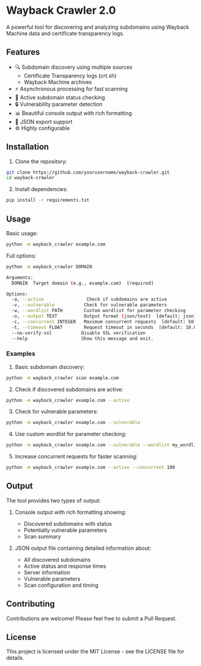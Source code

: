 # Wayback Crawler 2.0

A powerful tool for discovering and analyzing subdomains using Wayback Machine data and certificate transparency logs.

## Features

- 🔍 Subdomain discovery using multiple sources
  - Certificate Transparency logs (crt.sh)
  - Wayback Machine archives
- ⚡ Asynchronous processing for fast scanning
- 🎯 Active subdomain status checking
- 🔒 Vulnerability parameter detection
- 📊 Beautiful console output with rich formatting
- 💾 JSON export support
- ⚙️ Highly configurable

## Installation

1. Clone the repository:
```bash
git clone https://github.com/yourusername/wayback-crawler.git
cd wayback-crawler
```

2. Install dependencies:
```bash
pip install -r requirements.txt
```

## Usage

Basic usage:
```bash
python -m wayback_crawler example.com
```

Full options:
```bash
python -m wayback_crawler DOMAIN

Arguments:
  DOMAIN  Target domain (e.g., example.com)  [required]

Options:
  -a, --active                Check if subdomains are active
  -v, --vulnerable           Check for vulnerable parameters
  -w, --wordlist PATH        Custom wordlist for parameter checking
  -o, --output TEXT          Output format (json/text)  [default: json]
  -c, --concurrent INTEGER   Maximum concurrent requests  [default: 50]
  -t, --timeout FLOAT        Request timeout in seconds  [default: 10.0]
  --no-verify-ssl           Disable SSL verification
  --help                    Show this message and exit.
```

### Examples

1. Basic subdomain discovery:
```bash
python -m wayback_crawler scan example.com
```

2. Check if discovered subdomains are active:
```bash
python -m wayback_crawler example.com --active
```

3. Check for vulnerable parameters:
```bash
python -m wayback_crawler example.com --vulnerable
```

4. Use custom wordlist for parameter checking:
```bash
python -m wayback_crawler example.com --vulnerable --wordlist my_wordlist.txt
```

5. Increase concurrent requests for faster scanning:
```bash
python -m wayback_crawler example.com --active --concurrent 100
```

## Output

The tool provides two types of output:

1. Console output with rich formatting showing:
   - Discovered subdomains with status
   - Potentially vulnerable parameters
   - Scan summary

2. JSON output file containing detailed information about:
   - All discovered subdomains
   - Active status and response times
   - Server information
   - Vulnerable parameters
   - Scan configuration and timing

## Contributing

Contributions are welcome! Please feel free to submit a Pull Request.

## License

This project is licensed under the MIT License - see the LICENSE file for details. 
